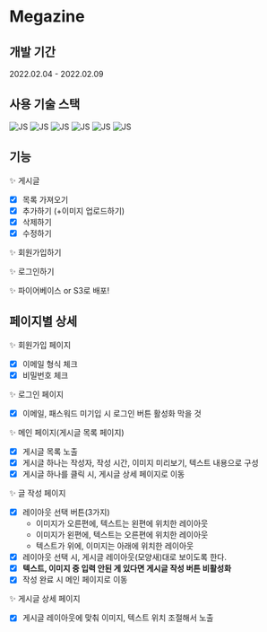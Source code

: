 # Megazine

## 개발 기간

2022.02.04 - 2022.02.09

## 사용 기술 스택

![JS](https://img.shields.io/badge/HTML5-E34F26?style=flat-square&logo=HTML5&logoColor=fff&fontColor=fff)
![JS](https://img.shields.io/badge/CSS3-1572B6?style=flat-square&logo=CSS3&logoColor=fff&fontColor=fff)
![JS](https://img.shields.io/badge/JavaScript-F7DF1E?style=flat-square&logo=JavaScript&logoColor=fff&fontColor=fff)
![JS](https://img.shields.io/badge/React-61DAFB?style=flat-square&logo=React&logoColor=fff&fontColor=fff)
![JS](https://img.shields.io/badge/Redux-764ABC?style=flat-square&logo=Redux&logoColor=fff&fontColor=fff)
![JS](https://img.shields.io/badge/styledComponents-DB7093?style=flat-square&logo=styled-components&logoColor=fff&fontColor=fff)

## 기능

✨ 게시글
  - [x] 목록 가져오기
  - [x] 추가하기 (+이미지 업로드하기)
  - [x] 삭제하기
  - [x] 수정하기

✨ 회원가입하기

✨ 로그인하기

✨ 파이어베이스 or S3로 배포!

## 페이지별 상세

✨ 회원가입 페이지

   - [x] 이메일 형식 체크
   - [x] 비밀번호 체크

✨ 로그인 페이지

   - [x] 이메일, 패스워드 미기입 시 로그인 버튼 활성화 막을 것

✨ 메인 페이지(게시글 목록 페이지)

   - [x] 게시글 목록 노출
   - [x] 게시글 하나는 작성자, 작성 시간, 이미지 미리보기, 텍스트 내용으로 구성
   - [x] 게시글 하나를 클릭 시, 게시글 상세 페이지로 이동

✨ 글 작성 페이지
   - [x] 레이아웃 선택 버튼(3가지)
     - 이미지가 오른편에, 텍스트는 왼편에 위치한 레이아웃
     - 이미지가 왼편에, 텍스트는 오른편에 위치한 레이아웃
     - 텍스트가 위에, 이미지는 아래에 위치한 레이아웃
   - [x] 레이아웃 선택 시, 게시글 레이아웃(모양새)대로 보이도록 한다.
   - [x] **텍스트, 이미지 중 입력 안된 게 있다면 게시글 작성 버튼 비활성화**
   - [x] 작성 완료 시 메인 페이지로 이동

✨ 게시글 상세 페이지

   - [x] 게시글 레이아웃에 맞춰 이미지, 텍스트 위치 조절해서 노출
